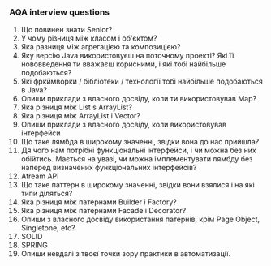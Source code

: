 ### AQA interview questions

1. Що повинен знати Senior?
2. У чому різниця між класом і об'єктом?
3. Яка разниця між агрегацією та композицією?
4. Яку версію Java використовуєш на поточному проекті? Які її нововведення ти вважаєш корисними, і які тобі найбільше подобаються?
5. Які фркймворки / бібліотеки / технології тобі найбільше подобаються в Java?
6. Опиши приклади з власного досвіду, коли ти використовував Map?
7. Яка різниця між List s ArrayList?
8. Яка різниця між ArrayList i Vector?
9. Опиши приклади з власного досвіду, коли використовував інтерфейси
10. Що таке лямбда в широкому значенні, звідки вона до нас прийшла?
11. Дя чого нам потрібні функціональні інтерфейси, і чи можна без них обійтись. Мається на увазі, чи можна імплементувати лямбду без наперед визначених функціональних інтерфейсів?
12. Atream API
13. Що таке паттерн в широкому значенні, звідки вони взялися і на які типи діляться?
14. Яка різниця між патернами Builder i Factory?
15. Яка різниця між патернами Facade i Decorator?
16. Опиши з власного досвіду використання патернів, крім Page Object, Singletone, etc?
17. SOLID
18. SPRING
19. Опиши невдалі з твоєї точки зору практики в автоматизації.
